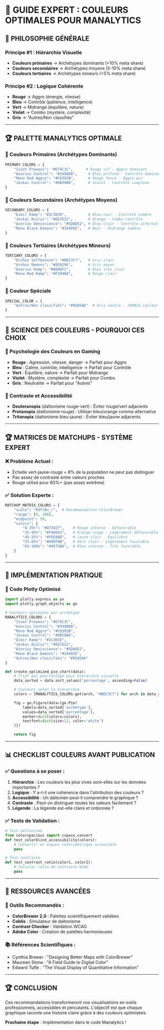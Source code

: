 # 🎨 **GUIDE EXPERT : COULEURS OPTIMALES POUR MANALYTICS**

## 🎯 **PHILOSOPHIE GÉNÉRALE**

### **Principe #1 : Hiérarchie Visuelle**
- **Couleurs primaires** → Archétypes dominants (>10% meta share)
- **Couleurs secondaires** → Archétypes moyens (5-10% meta share)
- **Couleurs tertiaires** → Archétypes mineurs (<5% meta share)

### **Principe #2 : Logique Cohérente**
- **Rouge** → Aggro (énergie, vitesse)
- **Bleu** → Contrôle (patience, intelligence)
- **Vert** → Midrange (équilibre, nature)
- **Violet** → Combo (mystère, complexité)
- **Gris** → "Autres/Non classifiés"

---

## 🏆 **PALETTE MANALYTICS OPTIMALE**

### **🎨 Couleurs Primaires (Archétypes Dominants)**
```python
PRIMARY_COLORS = {
    "Izzet Prowess": "#E74C3C",      # Rouge vif - Aggro dominant
    "Azorius Control": "#3498DB",     # Bleu profond - Contrôle dominant
    "Mono Red Aggro": "#C0392B",      # Rouge foncé - Aggro pur
    "Jeskai Control": "#9B59B6",      # Violet - Contrôle complexe
}
```

### **🎨 Couleurs Secondaires (Archétypes Moyens)**
```python
SECONDARY_COLORS = {
    "Dimir Ramp": "#2C3E50",          # Bleu-noir - Contrôle sombre
    "Jeskai Oculus": "#E67E22",       # Orange - Combo-contrôle
    "Azorius Omniscience": "#5DADE2", # Bleu clair - Contrôle alternatif
    "Mono Black Demons": "#34495E",   # Noir - Midrange sombre
}
```

### **🎨 Couleurs Tertiaires (Archétypes Mineurs)**
```python
TERTIARY_COLORS = {
    "Orzhov Selfbounce": "#BDC3C7",   # Gris clair
    "Orzhov Demons": "#85929E",       # Gris moyen
    "Azorius Ramp": "#AED6F1",        # Bleu très clair
    "Mono Red Ramp": "#F1948A",       # Rouge clair
}
```

### **🎨 Couleur Spéciale**
```python
SPECIAL_COLOR = {
    "Autres/Non classifiés": "#95A5A6"  # Gris neutre - JAMAIS couleur vive
}
```

---

## 🔬 **SCIENCE DES COULEURS - POURQUOI CES CHOIX**

### **🧠 Psychologie des Couleurs en Gaming**
- **Rouge** : Agression, vitesse, danger → Parfait pour Aggro
- **Bleu** : Calme, contrôle, intelligence → Parfait pour Contrôle
- **Vert** : Équilibre, nature → Parfait pour Midrange
- **Violet** : Mystère, complexité → Parfait pour Combo
- **Gris** : Neutralité → Parfait pour "Autres"

### **🎨 Contraste et Accessibilité**
- **Deuteranopia** (daltonisme rouge-vert) : Éviter rouge/vert adjacents
- **Protanopia** (daltonisme rouge) : Utiliser bleu/orange comme alternative
- **Tritanopia** (daltonisme bleu-jaune) : Éviter bleu/jaune adjacents

---

## 🏆 **MATRICES DE MATCHUPS - SYSTÈME EXPERT**

### **❌ Problème Actuel :**
- Échelle vert-jaune-rouge = 8% de la population ne peut pas distinguer
- Pas assez de contraste entre valeurs proches
- Rouge utilisé pour 60%+ (pas assez extrême)

### **✅ Solution Experte :**
```python
MATCHUP_MATRIX_COLORS = {
    "scale": "RdYlBu_r",  # Recommandation ColorBrewer
    "range": [0, 100],
    "midpoint": 50,
    "colors": {
        "0-35%": "#D73027",    # Rouge intense - Défavorable
        "35-45%": "#F46D43",   # Orange-rouge - Légèrement défavorable
        "45-55%": "#FEE08B",   # Jaune clair - Équilibré
        "55-65%": "#D9EF8B",   # Vert clair - Légèrement favorable
        "65-100%": "#4575B4",  # Bleu intense - Très favorable
    }
}
```

---

## 🎯 **IMPLÉMENTATION PRATIQUE**

### **🔧 Code Plotly Optimisé**
```python
import plotly.express as px
import plotly.graph_objects as go

# Couleurs optimales par archétype
MANALYTICS_COLORS = {
    "Izzet Prowess": "#E74C3C",
    "Azorius Control": "#3498DB",
    "Mono Red Aggro": "#C0392B",
    "Jeskai Control": "#9B59B6",
    "Dimir Ramp": "#2C3E50",
    "Jeskai Oculus": "#E67E22",
    "Azorius Omniscience": "#5DADE2",
    "Mono Black Demons": "#34495E",
    "Autres/Non classifiés": "#95A5A6"
}

def create_optimized_pie_chart(data):
    # Trier par pourcentage pour hiérarchie visuelle
    data_sorted = data.sort_values('percentage', ascending=False)

    # Couleurs selon la hiérarchie
    colors = [MANALYTICS_COLORS.get(arch, "#BDC3C7") for arch in data_sorted['archetype']]

    fig = go.Figure(data=[go.Pie(
        labels=data_sorted['archetype'],
        values=data_sorted['percentage'],
        marker=dict(colors=colors),
        textfont=dict(size=12, color='white')
    )])

    return fig
```

---

## 📊 **CHECKLIST COULEURS AVANT PUBLICATION**

### **✅ Questions à se poser :**
1. **Hiérarchie** : Les couleurs les plus vives sont-elles sur les données importantes ?
2. **Logique** : Y a-t-il une cohérence dans l'attribution des couleurs ?
3. **Accessibilité** : Un daltonien peut-il comprendre le graphique ?
4. **Contraste** : Peut-on distinguer toutes les valeurs facilement ?
5. **Légende** : La légende est-elle claire et ordonnée ?

### **✅ Tests de Validation :**
```python
# Test daltonisme
from colorspacious import cspace_convert
def test_colorblind_accessibility(colors):
    # Convertir en espace colorimétrique accessible
    pass

# Test contraste
def test_contrast_ratio(color1, color2):
    # Calculer ratio de contraste WCAG
    pass
```

---

## 🎨 **RESSOURCES AVANCÉES**

### **🔗 Outils Recommandés :**
- **ColorBrewer 2.0** : Palettes scientifiquement validées
- **Coblis** : Simulateur de daltonisme
- **Contrast Checker** : Validation WCAG
- **Adobe Color** : Création de palettes harmonieuses

### **📚 Références Scientifiques :**
- Cynthia Brewer : "Designing Better Maps with ColorBrewer"
- Maureen Stone : "A Field Guide to Digital Color"
- Edward Tufte : "The Visual Display of Quantitative Information"

---

## 🏆 **CONCLUSION**

Ces recommandations transformeront vos visualisations en outils professionnels, accessibles et percutants. L'objectif est que chaque graphique raconte une histoire claire grâce à des couleurs optimisées.

**Prochaine étape** : Implémentation dans le code Manalytics !
